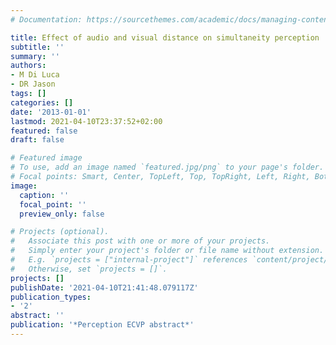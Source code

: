 ```yaml
---
# Documentation: https://sourcethemes.com/academic/docs/managing-content/

title: Effect of audio and visual distance on simultaneity perception
subtitle: ''
summary: ''
authors:
- M Di Luca
- DR Jason
tags: []
categories: []
date: '2013-01-01'
lastmod: 2021-04-10T23:37:52+02:00
featured: false
draft: false

# Featured image
# To use, add an image named `featured.jpg/png` to your page's folder.
# Focal points: Smart, Center, TopLeft, Top, TopRight, Left, Right, BottomLeft, Bottom, BottomRight.
image:
  caption: ''
  focal_point: ''
  preview_only: false

# Projects (optional).
#   Associate this post with one or more of your projects.
#   Simply enter your project's folder or file name without extension.
#   E.g. `projects = ["internal-project"]` references `content/project/deep-learning/index.md`.
#   Otherwise, set `projects = []`.
projects: []
publishDate: '2021-04-10T21:41:48.079117Z'
publication_types:
- '2'
abstract: ''
publication: '*Perception ECVP abstract*'
---
```

